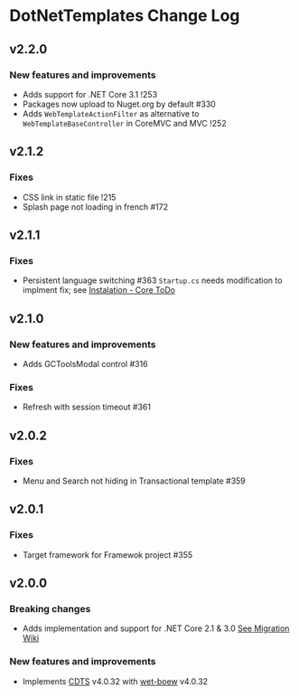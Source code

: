 # DotNetTemplates Change Log

## v2.2.0

### New features and improvements

- Adds support for .NET Core 3.1 !253
- Packages now upload to Nuget.org by default #330
- Adds `WebTemplateActionFilter` as alternative to `WebTemplateBaseController` in CoreMVC and MVC !252

## v2.1.2

### Fixes

- CSS link in static file !215
- Splash page not loading in french #172

## v2.1.1

### Fixes

- Persistent language switching #363
  `Startup.cs` needs modification to implment fix; see [Instalation - Core ToDo](https://gccode.ssc-spc.gc.ca/iitb-dgiit/sds/GOCWebTemplates/DotNetTemplates/-/wikis/Documentation/installation#core-todo)

## v2.1.0

### New features and improvements

- Adds GCToolsModal control #316

### Fixes

- Refresh with session timeout #361

## v2.0.2

### Fixes

- Menu and Search not hiding in Transactional template #359

## v2.0.1

### Fixes

- Target framework for Framewok project #355

## v2.0.0

### Breaking changes

- Adds implementation and support for .NET Core 2.1 & 3.0 [See Migration Wiki](https://gccode.ssc-spc.gc.ca/iitb-dgiit/sds/GOCWebTemplates/DotNetTemplates/-/wikis/Documentation/2.0-Migration)

### New features and improvements

- Implements [CDTS](https://gccode.ssc-spc.gc.ca/iitb-dgiit/nw-ws/sgdc-cdts) v4.0.32 with [wet-boew](https://github.com/wet-boew/wet-boew) v4.0.32
